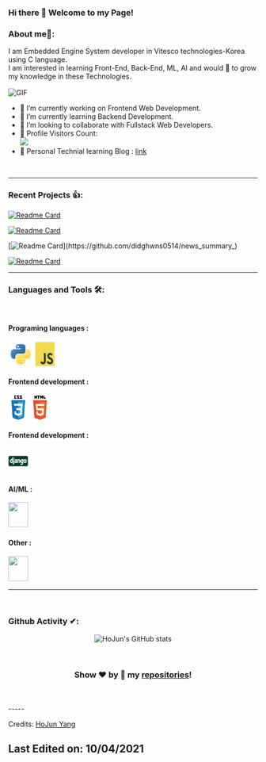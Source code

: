 ### Hi there 👋 Welcome to my Page!

### About me🧑:
I am Embedded Engine System developer in Vitesco technologies-Korea using C language.<br/>
I am interested in learning Front-End, Back-End, ML, AI and would 💖 to grow my knowledge in these Technologies.

<img align="center" alt="GIF" src="https://owaisnoor.info/blog/wp-content/uploads/2019/03/maxresdefault.jpg" width="300" height="200" />

- 🔭 I’m currently working on Frontend Web Development.
- 🌱 I’m currently learning Backend Development.
- 👯 I’m looking to collaborate with Fullstack Web Developers.
- 🎢 Profile Visitors Count:  
    ![](https://visitor-badge.glitch.me/badge?page_id=47662495)
- 🙌 Personal Technial learning Blog : [link](https://korshika.tistory.com/)

<br/>

---
<!-- https://github.com/anuraghazra/github-readme-stats -->

### Recent Projects 👍:

[![Readme Card](https://github-readme-stats.vercel.app/api/pin/?username=didghwns0514&repo=touch2eat)](https://github.com/didghwns0514/touch2eat)

[![Readme Card](https://github-readme-stats.vercel.app/api/pin/?username=didghwns0514&repo=django_kakaoChatbot)](https://github.com/didghwns0514/django_kakaoChatbot)

[![Readme Card](https://github-readme-stats.vercel.app/api/pin/?username=didghwns0514&repo=news_summary_)](https://github.com/didghwns0514/news_summary_)

[![Readme Card](https://github-readme-stats.vercel.app/api/pin/?username=didghwns0514&repo=stock_price_prediction)](https://github.com/didghwns0514/stock_price_prediction)

---
<summary>

### Languages and Tools 🛠: 
<br/>

<!-- https://rahuldkjain.github.io/gh-profile-readme-generator/ -->
#### Programing languages :
<img src='https://raw.githubusercontent.com/devicons/devicon/master/icons/python/python-original.svg' width=50px height=50px>
<img src='https://raw.githubusercontent.com/devicons/devicon/master/icons/javascript/javascript-original.svg' width=40px height=50px>


#### Frontend development :
<img src='https://raw.githubusercontent.com/devicons/devicon/master/icons/css3/css3-original-wordmark.svg' width=40px height=50px>
<img src='https://raw.githubusercontent.com/devicons/devicon/master/icons/html5/html5-original-wordmark.svg' width=40px height=50px>


#### Frontend development :
<img src='https://raw.githubusercontent.com/devicons/devicon/master/icons/django/django-original.svg' width=40px height=50px>

#### AI/ML :
<img src='https://www.vectorlogo.zone/logos/tensorflow/tensorflow-icon.svg' width=40px height=50px>

#### Other :
<img src='https://www.vectorlogo.zone/logos/git-scm/git-scm-icon.svg' width=40px height=50px>


</summary>

---

<br/>

### Github Activity ✔:
<div align="center">

![HoJun's GitHub stats](https://github-readme-stats.vercel.app/api?username=didghwns0514&theme=solarized-light&show_icons=true)

</div>


<br/>



<div align="center">
  

### Show ❤️ by 🌟 my [repositories](https://github.com/didghwns0514?tab=repositories)!

<br/>
<br/>

</div>
-----

Credits: [HoJun Yang](https://github.com/didghwns0514)

Last Edited on: 10/04/2021
---


<!--
**didghwns0514/didghwns0514** is a ✨ _special_ ✨ repository because its `README.md` (this file) appears on your GitHub profile.

Here are some ideas to get you started:

- 🔭 I’m currently working on ...
- 🌱 I’m currently learning ...
- 👯 I’m looking to collaborate on ...
- 🤔 I’m looking for help with ...
- 💬 Ask me about ...
- 📫 How to reach me: ...
- 😄 Pronouns: ...
- ⚡ Fun fact: ...
-->
